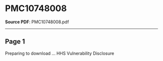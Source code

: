 # PMC10748008

**Source PDF**: PMC10748008.pdf

---

## Page 1

Preparing to download ...
HHS Vulnerability Disclosure

